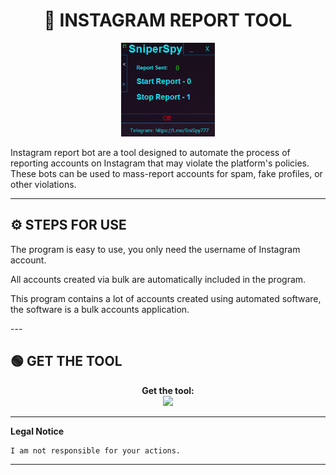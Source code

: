 # <h1 align="center">🚀 INSTAGRAM REPORT TOOL</h1>  
<p align="center"><img src="logo.png" width="150px" height="150px" alt="insta logo"></p>
Instagram report bot are a tool designed to automate the process of reporting accounts on Instagram that may violate the platform's policies. These bots can be used to mass-report accounts for spam, fake profiles, or other violations.

---

## ⚙️ STEPS FOR USE  
   <p>The program is easy to use, you only need the username of Instagram account.</p>
   <p>All accounts created via bulk are automatically included in the program.</p>
   <p>This program contains a lot of accounts created using automated software, the software is a bulk accounts application.</p> 
---

## 🟢 GET THE TOOL
<p align="center"> 
  <b>Get the tool:</b><br>
  <a href="https://t.me/igreportt"><img src="https://img.shields.io/badge/Telegram-2CA5E0?style=for-the-badge&logo=telegram&logoColor=white"></a>
</p>  

---

**Legal Notice**

```console
I am not responsible for your actions.
```

----

